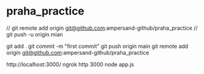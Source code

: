 # praha_practice
// git remote add origin git@github.com:ampersand-github/praha_practice
// git push -u origin mian

git add .
git commit -m "first commit"
git push origin main
git remote add origin git@github.com:ampersand-github/praha_practice

http://localhost:3000/
ngrok http 3000
node app.js
